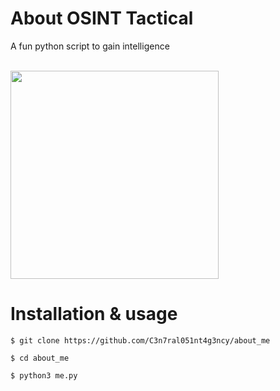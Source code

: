 # About OSINT Tactical
A fun python script to gain intelligence

<br>

<img width="333" src="https://user-images.githubusercontent.com/104733166/187051804-c164f9f7-07a8-4aba-919c-74a0bf7057a7.png">

<br>

# Installation & usage

```
$ git clone https://github.com/C3n7ral051nt4g3ncy/about_me
```

```
$ cd about_me
```


```
$ python3 me.py
```


